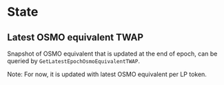 <!--
order: 2
-->

# State

## Latest OSMO equivalent TWAP

Snapshot of OSMO equivalent that is updated at the end of epoch, can be queried by `GetLatestEpochOsmoEquivalentTWAP`.

Note: For now, it is updated with latest OSMO equivalent per LP token.
